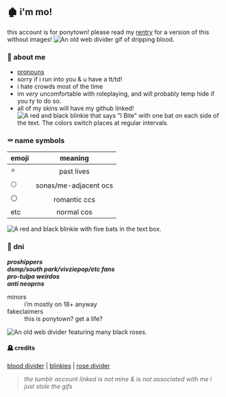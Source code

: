 ## 🏚️ i'm mo!
this account is for ponytown! please read my [rentry](https://rentry.co/ponybyi) for a version of this without images!
![An old web divider gif of dripping blood.](https://web.archive.org/web/20070726134104/http://de.geocities.com/sdodip/vampire/vampire/bloodani.gif)

### 🦇 about me
- [pronouns](https://pronouny.xyz/u/bubby)
- sorry if i run into you & u have a tt/td!
- i hate crowds most of the time
- im *very* uncomfortable with roleplaying, and will probably temp hide if you ty to do so.
- all of my skins will have my github linked!  
![A red and black blinkie that says "I Bite" with one bat on each side of the text. The colors switch places at regular intervals.](https://64.media.tumblr.com/588c485a783611e27fc1874f90f43715/a364ac8eef42b0d9-43/s250x400/3ea32e1cf3206b1ff04f79f66f665a8402261420.gifv)

### ⚰️ name symbols  
| emoji | meaning               |
| ----- |:---------------------:|
| ⭐    | past lives            |
| 🌕    | sonas/me-adjacent ocs |
| ⚪    | romantic ccs          |
| etc   | normal cos            |


![A red and black blinkie with five bats in the text box.](https://64.media.tumblr.com/2a8249f8052d7e1da51f19e2b3bbc7ff/a364ac8eef42b0d9-f1/s250x400/270c26dcbd016517e5bb938728a2227bc580b291.gifv)

### 🧛 dni
***proshippers  
dsmp/south park/vivziepop/etc fans  
pro-tulpa weirdos  
anti neoprns***
<dl>
  <dt>minors</dt>
  <dd>i’m mostly on 18+ anyway</dd>
  <dt>fakeclaimers</dt>
  <dd>this is ponytown? get a life?</dd>
</dl>

![An old web divider featuring many black roses.](https://64.media.tumblr.com/6ed289b225bad05115eff814794c5f60/8c6c9c67e7bd719d-0d/s400x600/7936e2bf43baf155530dd5a828cbfc9019bb4558.gifv)

#### 🪦 credits
[blood divider](https://gifcities.org/) | [blinkies](https://morbidweb.tumblr.com/post/682784571027308544/vampireredundead-blinkies) | [rose divider](https://morbidweb.tumblr.com/post/684936414203412480/divider-dump-r3animat0r)
> *the tumblr account linked is not mine & is not associated with me i just stole the gifs*
